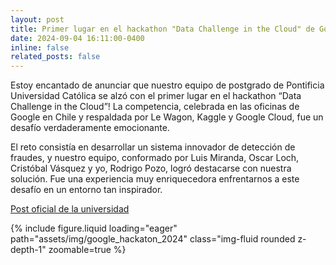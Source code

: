 ```yaml
---
layout: post
title: Primer lugar en el hackathon "Data Challenge in the Cloud" de Google
date: 2024-09-04 16:11:00-0400
inline: false
related_posts: false
---
```


Estoy encantado de anunciar que nuestro equipo de postgrado de Pontificia Universidad Católica se alzó con el primer lugar en el hackathon “Data Challenge in the Cloud”! La competencia, celebrada en las oficinas de Google en Chile y respaldada por Le Wagon, Kaggle y Google Cloud, fue un desafío verdaderamente emocionante.

El reto consistía en desarrollar un sistema innovador de detección de fraudes, y nuestro equipo, conformado por Luis Miranda, Oscar Loch, Cristóbal Vásquez y yo, Rodrigo Pozo, logró destacarse con nuestra solución. Fue una experiencia muy enriquecedora enfrentarnos a este desafío en un entorno tan inspirador.

[Post oficial de la universidad](https://dcc.ing.uc.cl/estudiantes-de-postgrado-dcc-uc-ganan-en-hackathon-data-challenge-in-the-cloud/)

{% include figure.liquid loading="eager" path="assets/img/google_hackaton_2024" class="img-fluid rounded z-depth-1" zoomable=true %}

